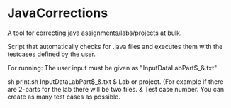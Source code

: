 # JavaCorrections
A tool for correcting java assignments/labs/projects at bulk.

Script that automatically checks for .java files and executes them with the testcases defined by the user.

For running:
The user input must be given as "InputDataLabPart$_&.txt"

sh print.sh InputDataLabPart$_&.txt
$ Lab or project. (For example if there are 2-parts for the lab there will be two files.
& Test case number. You can create as many test cases as possible. 
